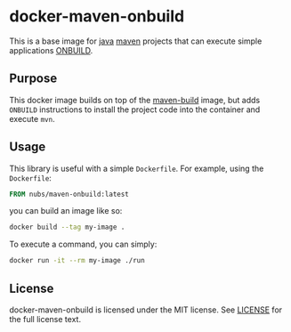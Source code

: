 # docker-maven-onbuild
This is a base image for [java][java] [maven][maven] projects that can execute
simple applications [ONBUILD][ONBUILD].

## Purpose
This docker image builds on top of the [maven-build][maven-build] image, but
adds `ONBUILD` instructions to install the project code into the container and
execute `mvn`.

## Usage
This library is useful with a simple `Dockerfile`.  For example, using the
`Dockerfile`:

```dockerfile
FROM nubs/maven-onbuild:latest
```

you can build an image like so:

```bash
docker build --tag my-image .
```

To execute a command, you can simply:

```bash
docker run -it --rm my-image ./run
```

## License
docker-maven-onbuild is licensed under the MIT license.  See [LICENSE] for the
full license text.

[java]: http://java.com/
[maven]: https://maven.apache.org/
[ONBUILD]: https://docs.docker.com/reference/builder/#onbuild
[maven-build]: https://github.com/nubs/docker-maven-build
[LICENSE]: https://github.com/nubs/docker-maven-onbuild/blob/master/LICENSE
